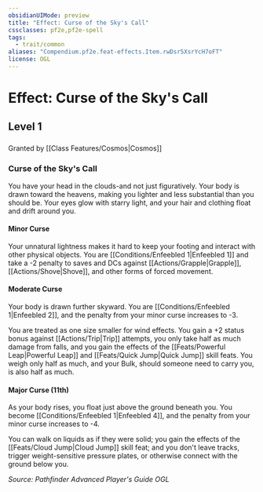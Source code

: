 ```yaml
---
obsidianUIMode: preview
title: "Effect: Curse of the Sky's Call"
cssclasses: pf2e,pf2e-spell
tags:
  - trait/common
aliases: "Compendium.pf2e.feat-effects.Item.rwDsr5XsrYcH7oFT"
license: OGL
---
```

# Effect: Curse of the Sky's Call
## Level 1
### 






Granted by [[Class Features/Cosmos|Cosmos]]

### Curse of the Sky's Call

You have your head in the clouds-and not just figuratively. Your body is drawn toward the heavens, making you lighter and less substantial than you should be. Your eyes glow with starry light, and your hair and clothing float and drift around you.

#### Minor Curse

Your unnatural lightness makes it hard to keep your footing and interact with other physical objects. You are [[Conditions/Enfeebled 1|Enfeebled 1]] and take a -2 penalty to saves and DCs against [[Actions/Grapple|Grapple]], [[Actions/Shove|Shove]], and other forms of forced movement.

#### Moderate Curse

Your body is drawn further skyward. You are [[Conditions/Enfeebled 1|Enfeebled 2]], and the penalty from your minor curse increases to -3.

You are treated as one size smaller for wind effects. You gain a +2 status bonus against [[Actions/Trip|Trip]] attempts, you only take half as much damage from falls, and you gain the effects of the [[Feats/Powerful Leap|Powerful Leap]] and [[Feats/Quick Jump|Quick Jump]] skill feats. You weigh only half as much, and your Bulk, should someone need to carry you, is also half as much.

#### Major Curse (11th)

As your body rises, you float just above the ground beneath you. You become [[Conditions/Enfeebled 1|Enfeebled 4]], and the penalty from your minor curse increases to -4.

You can walk on liquids as if they were solid; you gain the effects of the [[Feats/Cloud Jump|Cloud Jump]] skill feat; and you don't leave tracks, trigger weight-sensitive pressure plates, or otherwise connect with the ground below you.

*Source: Pathfinder Advanced Player's Guide*
*OGL*